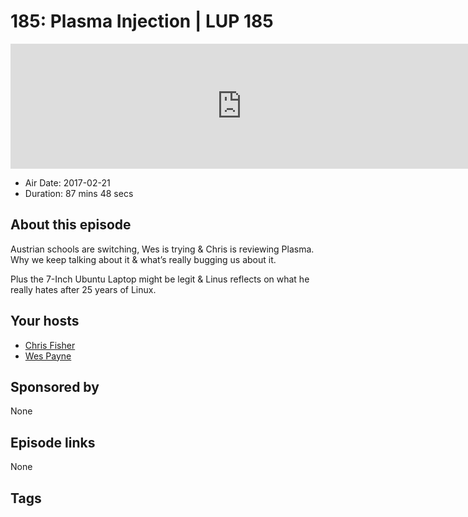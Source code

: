 # 185: Plasma Injection | LUP 185

<iframe src="https://player.fireside.fm/v2/RUkczH-V+_5jpplXF?theme=dark" width="740" height="200" frameborder="0" scrolling="no"></iframe>

* Air Date: 2017-02-21
* Duration: 87 mins 48 secs

## About this episode

Austrian schools are switching, Wes is trying & Chris is reviewing Plasma. Why we keep talking about it & what’s really bugging us about it.

Plus the 7-Inch Ubuntu Laptop might be legit & Linus reflects on what he really hates after 25 years of Linux.

## Your hosts
* [Chris Fisher](https://linuxunplugged.com/hosts/chrislas)
* [Wes Payne](https://linuxunplugged.com/hosts/wes)

## Sponsored by

None



## Episode links

None



## Tags

